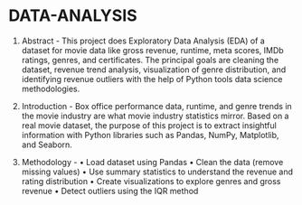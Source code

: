 # DATA-ANALYSIS
1. Abstract -
This project does Exploratory Data Analysis (EDA) of a dataset for movie data like gross revenue, runtime, meta scores, IMDb ratings, genres, and certificates. The principal goals are cleaning the dataset, revenue trend analysis, visualization of genre distribution, and identifying revenue outliers with the help of Python tools data science methodologies.

2. Introduction -
Box office performance data, runtime, and genre trends in the movie industry are what movie industry statistics mirror. Based on a real movie dataset, the purpose of this project is to extract insightful information with Python libraries such as Pandas, NumPy, Matplotlib, and Seaborn.

3. Methodology -
•  Load dataset using Pandas
•  Clean the data (remove missing values)
•  Use summary statistics to understand the revenue and rating distribution
•  Create visualizations to explore genres and gross revenue
•  Detect outliers using the IQR method


